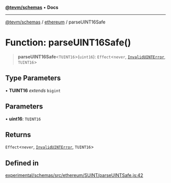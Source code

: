 [**@tevm/schemas**](../../README.md) • **Docs**

***

[@tevm/schemas](../../modules.md) / [ethereum](../README.md) / parseUINT16Safe

# Function: parseUINT16Safe()

> **parseUINT16Safe**\<`TUINT16`\>(`uint16`): `Effect`\<`never`, [`InvalidUINTError`](../classes/InvalidUINTError.md), `TUINT16`\>

## Type Parameters

• **TUINT16** *extends* `bigint`

## Parameters

• **uint16**: `TUINT16`

## Returns

`Effect`\<`never`, [`InvalidUINTError`](../classes/InvalidUINTError.md), `TUINT16`\>

## Defined in

[experimental/schemas/src/ethereum/SUINT/parseUINTSafe.js:42](https://github.com/evmts/tevm-monorepo/blob/main/experimental/schemas/src/ethereum/SUINT/parseUINTSafe.js#L42)
